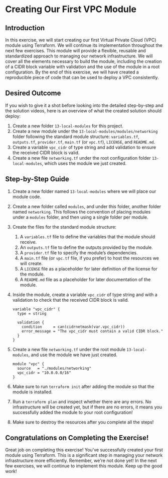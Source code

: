 # Creating Our First VPC Module

## Introduction

In this exercise, we will start creating our first Virtual Private Cloud (VPC) module using Terraform. We will continue its implementation throughout the next few exercises. This module will provide a flexible, reusable and standardized approach to managing our network infrastructure. We will cover all the elements necessary to build the module, including the creation of a CIDR block variable with validation and the use of the module in a root configuration. By the end of this exercise, we will have created a reproducible piece of code that can be used to deploy a VPC consistently.

## Desired Outcome

If you wish to give it a shot before looking into the detailed step-by-step and the solution videos, here is an overview of what the created solution should deploy:

1. Create a new folder `13-local-modules` for this project.
2. Create a new module under the `13-local-modules/modules/networking` folder following the standard module structure: `variables.tf`, `outputs.tf`, `provider.tf`, `main.tf` (or `vpc.tf`), `LICENSE`, and `README.md`.
3. Create a variable `vpc_cidr` of type string and add validation to ensure the received CIDR block is valid.
4. Create a new file `networking.tf` under the root configuration folder `13-local-modules`, which uses the module we just created.

## Step-by-Step Guide

1. Create a new folder named `13-local-modules` where we will place our module code.
2. Create a new folder called `modules`, and under this folder, another folder named `networking`. This follows the convention of placing modules under a `modules` folder, and then using a single folder per module.
3. Create the files for the standard module structure:
    1. A `variables.tf` file to define the variables that the module should receive.
    2. An `outputs.tf` file to define the outputs provided by the module.
    3. A `provider.tf` file to specify the module’s dependencies.
    4. A `main.tf` file (or `vpc.tf` file, if you prefer) to host the resources we will create.
    5. A `LICENSE` file as a placeholder for later definition of the license for the module.
    6. A `README.md` file as a placeholder for later documentation of the module.
4. Inside the module, create a variable `vpc_cidr` of type string and with a validation to check that the received CIDR block is valid.

    ```
    variable "vpc_cidr" {
      type = string

      validation {
        condition     = can(cidrnetmask(var.vpc_cidr))
        error_message = "The vpc_cidr must contain a valid CIDR block."
      }
    }
    ```

5. Create a new file `networking.tf` under the root module `13-local-modules`, and use the module we have just created.

    ```
    module "vpc" {
      source   = "./modules/networking"
      vpc_cidr = "10.0.0.0/16"
    }
    ```

6. Make sure to run `terraform init` after adding the module so that the module is installed.
7. Run a `terraform plan` and inspect whether there are any errors. No infrastructure will be created yet, but if there are no errors, it means you successfully added the module to your root configuration!
8. Make sure to destroy the resources after you complete all the steps!

## Congratulations on Completing the Exercise!

Great job on completing this exercise! You've successfully created your first module using Terraform. This is a significant step in managing your network infrastructure more efficiently. Remember, we're not done yet! In the next few exercises, we will continue to implement this module. Keep up the good work!
